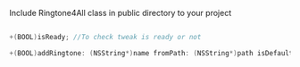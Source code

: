 Include Ringtone4All class in public directory to your project

```objective-c

+(BOOL)isReady; //To check tweak is ready or not

+(BOOL)addRingtone: (NSString*)name fromPath: (NSString*)path isDefault:(BOOL)setDefault; //To add ringtone with name, path to m4r file

```

